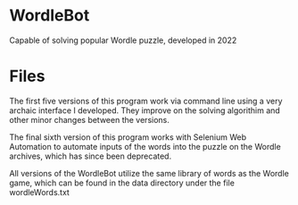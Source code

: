 # WordleBot
Capable of solving popular Wordle puzzle, developed in 2022
# Files
The first five versions of this program work via command line using a very archaic interface I developed.  They improve on the solving algorithim and other minor changes between the versions.

The final sixth version of this program works with Selenium Web Automation to automate inputs of the words into the puzzle on the Wordle archives, which has since been deprecated.

All versions of the WordleBot utilize the same library of words as the Wordle game, which can be found in the data directory under the file wordleWords.txt
